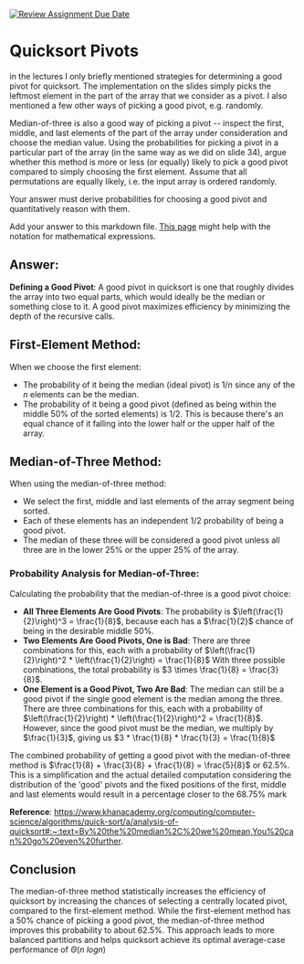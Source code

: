 [![Review Assignment Due Date](https://classroom.github.com/assets/deadline-readme-button-24ddc0f5d75046c5622901739e7c5dd533143b0c8e959d652212380cedb1ea36.svg)](https://classroom.github.com/a/IF3rQO50)
# Quicksort Pivots

in the lectures I only briefly mentioned strategies for determining a good pivot
for quicksort. The implementation on the slides simply picks the leftmost
element in the part of the array that we consider as a pivot. I also mentioned a
few other ways of picking a good pivot, e.g. randomly.

Median-of-three is also a good way of picking a pivot -- inspect the first,
middle, and last elements of the part of the array under consideration and
choose the median value. Using the probabilities for picking a pivot in a
particular part of the array (in the same way as we did on slide 34), argue
whether this method is more or less (or equally) likely to pick a good pivot
compared to simply choosing the first element. Assume that all permutations are
equally likely, i.e. the input array is ordered randomly.

Your answer must derive probabilities for choosing a good pivot and
quantitatively reason with them.

Add your answer to this markdown file. [This
page](https://docs.github.com/en/get-started/writing-on-github/working-with-advanced-formatting/writing-mathematical-expressions)
might help with the notation for mathematical expressions.

## Answer:

**Defining a Good Pivot**: A good pivot in quicksort is one that roughly divides the array into two equal parts, which would ideally be the median or something close to it. A good pivot maximizes efficiency by minimizing the depth of the recursive calls.

## First-Element Method:
When we choose the first element:

- The probability of it being the median (ideal pivot) is $1/n$ since any of the $n$ elements can be the median.
- The probability of it being a good pivot (defined as being within the middle 50% of the sorted elements) is $1/2$. This is because there's an equal chance of it falling into the lower half or the upper half of the array.

## Median-of-Three Method:
When using the median-of-three method:

- We select the first, middle and last elements of the array segment being sorted.
- Each of these elements has an independent $1/2$ probability of being a good pivot.
- The median of these three will be considered a good pivot unless all three are in the lower 25% or the upper 25% of the array. 
  

### Probability Analysis for Median-of-Three:
Calculating the probability that the median-of-three is a good pivot choice:
- **All Three Elements Are Good Pivots**: The probability is $\left(\frac{1}{2}\right)^3 = \frac{1}{8}$, because each has a $\frac{1}{2}$ chance of being in the desirable middle 50%.
- **Two Elements Are Good Pivots, One is Bad**: There are three combinations for this, each with a probability of $\left(\frac{1}{2}\right)^2 * \left(\frac{1}{2}\right) = \frac{1}{8}$  With three possible combinations, the total probability is $3 \times \frac{1}{8} = \frac{3}{8}$.
- **One Element is a Good Pivot, Two Are Bad**: The median can still be a good pivot if the single good element is the median among the three. There are three combinations for this, each with a probability of $\left(\frac{1}{2}\right) * \left(\frac{1}{2}\right)^2 = \frac{1}{8}$. However, since the good pivot must be the median, we multiply by $\frac{1}{3}$, giving us $3 * \frac{1}{8} * \frac{1}{3} = \frac{1}{8}$

The combined probability of getting a good pivot with the median-of-three method is $\frac{1}{8} + \frac{3}{8} + \frac{1}{8} = \frac{5}{8}$ or 62.5%. This is a simplification and the actual detailed computation considering the distribution of the 'good' pivots and the fixed positions of the first, middle and last elements would result in a percentage closer to the 68.75% mark

**Reference**: https://www.khanacademy.org/computing/computer-science/algorithms/quick-sort/a/analysis-of-quicksort#:~:text=By%20the%20median%2C%20we%20mean,You%20can%20go%20even%20further.

## Conclusion

The median-of-three method statistically increases the efficiency of quicksort by increasing the chances of selecting a centrally located pivot, compared to the first-element method. While the first-element method has a 50% chance of picking a good pivot, the median-of-three method improves this probability to about 62.5%. This approach leads to more balanced partitions and helps quicksort achieve its optimal average-case performance of $Θ(n\ log n)$




